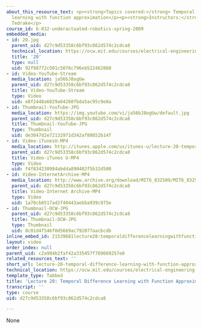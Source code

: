 ```yaml
---
about_this_resource_text: <p><strong>Topics covered:</strong> Temporal difference
  learning with function approximation</p><p><strong>Instructors:</strong> Russell
  Tedrake</p>
course_id: 6-832-underactuated-robotics-spring-2009
embedded_media:
- id: 20.jpg
  parent_uid: d27c9d53358c6bf93c862d574c2cdca8
  technical_location: https://ocw.mit.edu/courses/electrical-engineering-and-computer-science/6-832-underactuated-robotics-spring-2009/video-lectures/lecture-20-temporal-difference-learning-with-function-approximation/20.jpg
  title: '20'
  type: null
  uid: 92f98772c501c5076c796eb522462060
- id: Video-YouTube-Stream
  media_location: ja56bJ8ogUw
  parent_uid: d27c9d53358c6bf93c862d574c2cdca8
  title: Video-YouTube-Stream
  type: Video
  uid: e8f2448a6829a64260fbda5ac95c9e8a
- id: Thumbnail-YouTube-JPG
  media_location: https://img.youtube.com/vi/ja56bJ8ogUw/default.jpg
  parent_uid: d27c9d53358c6bf93c862d574c2cdca8
  title: Thumbnail-YouTube-JPG
  type: Thumbnail
  uid: de3047d2e72132971d342af80852b14f
- id: Video-iTunesU-MP4
  media_location: http://itunes.apple.com/us/itunes-u/lecture-20-temporal-difference/id515317098?i=112432048
  parent_uid: d27c9d53358c6bf93c862d574c2cdca8
  title: Video-iTunes U-MP4
  type: Video
  uid: f4f834230984abdda890402f5b32d500
- id: Video-InternetArchive-MP4
  media_location: http://www.archive.org/download/MIT6_832S09/MIT6_832S09lec20_300k.mp4
  parent_uid: d27c9d53358c6bf93c862d574c2cdca8
  title: Video-Internet Archive-MP4
  type: Video
  uid: 1a70cb8517ad2f40443aebba939c975e
- id: Thumbnail-OCW-JPG
  parent_uid: d27c9d53358c6bf93c862d574c2cdca8
  title: Thumbnail-OCW-JPG
  type: Thumbnail
  uid: 8c01d4f546f0d5669ac792077aacbcdb
inline_embed_id: 21539681lecture20:temporaldifferencelearningwithfunctionapproximation70136232
layout: video
order_index: null
parent_uid: c2a994b2faf42a335457f769669257e8
related_resources_text: ''
short_url: lecture-20-temporal-difference-learning-with-function-approximation
technical_location: https://ocw.mit.edu/courses/electrical-engineering-and-computer-science/6-832-underactuated-robotics-spring-2009/video-lectures/lecture-20-temporal-difference-learning-with-function-approximation
template_type: Tabbed
title: 'Lecture 20: Temporal Difference Learning with Function Approximation'
transcript: ''
type: course
uid: d27c9d53358c6bf93c862d574c2cdca8

---
```

None